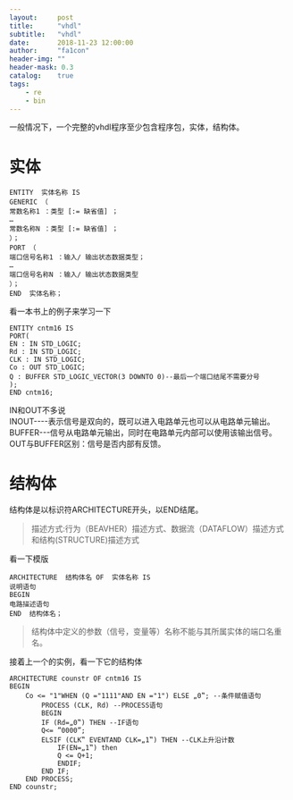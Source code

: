 ```yaml
---
layout:     post
title:      "vhdl"
subtitle:   "vhdl"
date:       2018-11-23 12:00:00
author:     "fa1con"
header-img: ""
header-mask: 0.3
catalog:    true
tags:
    - re
    - bin
---
```


一般情况下，一个完整的vhdl程序至少包含程序包，实体，结构体。
# 实体
```
ENTITY  实体名称 IS
GENERIC （
常数名称1 ：类型 [:= 缺省值] ；
…
常数名称N ：类型 [:= 缺省值] ；
）；
PORT （
端口信号名称1 ：输入/ 输出状态数据类型；
…
端口信号名称N ：输入/ 输出状态数据类型
）；
END  实体名称；
```
看一本书上的例子来学习一下
```
ENTITY cntm16 IS
PORT(
EN : IN STD_LOGIC;
Rd : IN STD_LOGIC;
CLK : IN STD_LOGIC;
Co : OUT STD_LOGIC;
Q : BUFFER STD_LOGIC_VECTOR(3 DOWNTO 0)--最后一个端口结尾不需要分号
);
END cntm16;
```
IN和OUT不多说  
INOUT----表示信号是双向的，既可以进入电路单元也可以从电路单元输出。  
BUFFER---信号从电路单元输出，同时在电路单元内部可以使用该输出信号。
OUT与BUFFER区别：信号是否内部有反馈。
# 结构体
结构体是以标识符ARCHITECTURE开头，以END结尾。
>描述方式:行为（BEAVHER）描述方式、数据流（DATAFLOW）描述方式和结构(STRUCTURE)描述方式

看一下模版  
```
ARCHITECTURE  结构体名 OF  实体名称 IS
说明语句
BEGIN
电路描述语句
END  结构体名；
```
>结构体中定义的参数（信号，变量等）名称不能与其所属实体的端口名重名。

接着上一个的实例，看一下它的结构体
```
ARCHITECTURE counstr OF cntm16 IS
BEGIN
    Co <= "1"WHEN (Q ="1111"AND EN ="1") ELSE „0‟; --条件赋值语句
        PROCESS (CLK, Rd) --PROCESS语句
        BEGIN
        IF (Rd=„0‟) THEN --IF语句
        Q<= ”0000”;
        ELSIF (CLK‟ EVENTAND CLK=„1‟) THEN --CLK上升沿计数
            IF(EN=„1‟) then
            Q <= Q+1;
            ENDIF;
        END IF;
    END PROCESS;
END counstr;
```